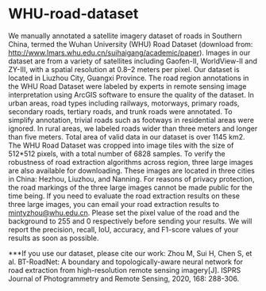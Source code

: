 # WHU-road-dataset

We manually annotated a satellite imagery dataset of roads in Southern China, termed the Wuhan University (WHU) Road Dataset (download from: http://www.lmars.whu.edu.cn/suihaigang/academic/paper). Images in our dataset are from a variety of satellites including Gaofen-II, WorldView-II and ZY-III, with a spatial resolution at 0.8–2 meters per pixel. Our dataset is located in Liuzhou City, Guangxi Province. The road region annotations in the WHU Road Dataset were labeled by experts in remote sensing image interpretation using ArcGIS software to ensure the quality of the dataset. In urban areas, road types including railways, motorways, primary roads, secondary roads, tertiary roads, and trunk roads were annotated. To simplify annotation, trivial roads such as footways in residential areas were ignored. In rural areas, we labeled roads wider than three meters and longer than five meters. Total area of valid data in our dataset is over 1145 km2. The WHU Road Dataset was cropped into image tiles with the size of 512*512 pixels, with a total number of 6828 samples.
To verify the robustness of road extraction algorithms across region, three large images are also available for downloading. These images are located in three cities in China: Hezhou, Liuzhou, and Nanning. For reasons of privacy protection, the road markings of the three large images cannot be made public for the time being. If you need to evaluate the road extraction results on these three large images, you can email your road extraction results to mintyzhou@whu.edu.cn. Please set the pixel value of the road and the background to 255 and 0 respectively before sending your results. We will report the precision, recall, IoU, accuracy, and F1-score values of your results as soon as possible.

***If you use our dataset, please cite our work:
Zhou M, Sui H, Chen S, et al. BT-RoadNet: A boundary and topologically-aware neural network for road extraction from high-resolution remote sensing imagery[J]. ISPRS Journal of Photogrammetry and Remote Sensing, 2020, 168: 288-306.
